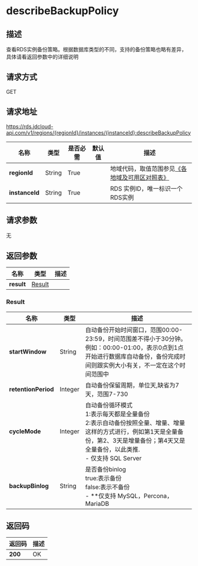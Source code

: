 # describeBackupPolicy


## 描述
查看RDS实例备份策略。根据数据库类型的不同，支持的备份策略也略有差异，具体请看返回参数中的详细说明

## 请求方式
GET

## 请求地址
https://rds.jdcloud-api.com/v1/regions/{regionId}/instances/{instanceId}:describeBackupPolicy

|名称|类型|是否必需|默认值|描述|
|---|---|---|---|---|
|**regionId**|String|True| |地域代码，取值范围参见[《各地域及可用区对照表》](../Enum-Definitions/Regions-AZ.md)|
|**instanceId**|String|True| |RDS 实例ID，唯一标识一个RDS实例|

## 请求参数
无


## 返回参数
|名称|类型|描述|
|---|---|---|
|**result**|[Result](#Result)| |

### <a name="Result">Result</a>
|名称|类型|描述|
|---|---|---|
|**startWindow**|String|自动备份开始时间窗口，范围00:00-23:59，时间范围差不得小于30分钟。<br>例如：00:00-01:00，表示0点到1点开始进行数据库自动备份，备份完成时间则跟实例大小有关，不一定在这个时间范围中|
|**retentionPeriod**|Integer|自动备份保留周期，单位天,缺省为7天，范围7-730|
|**cycleMode**|Integer|自动备份循环模式<br>1:表示每天都是全量备份<br>2:表示自动备份按照全量、增量、增量这样的方式进行，例如第1天是全量备份，第2、3天是增量备份；第4天又是全量备份，以此类推.<br> - 仅支持 SQL Server|
|**backupBinlog**|String|是否备份binlog<br>true:表示备份<br>false:表示不备份<br> - **仅支持 MySQL，Percona，MariaDB|

## 返回码
|返回码|描述|
|---|---|
|**200**|OK|
